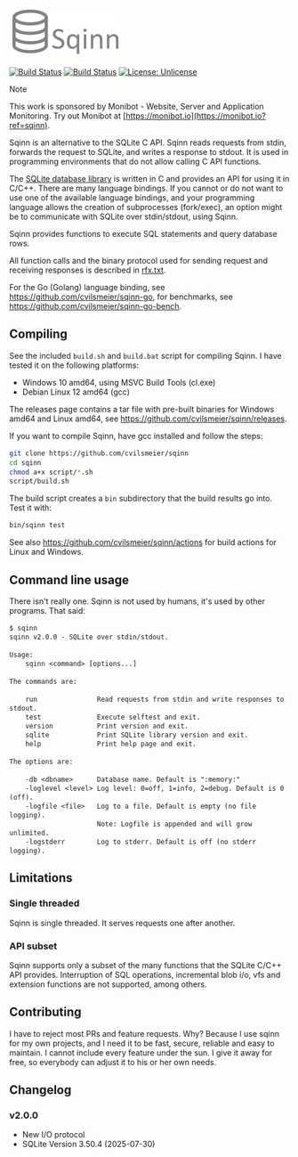 ![Sqinn](logo.png "Sqinn")

[![Build Status](https://github.com/cvilsmeier/sqinn/actions/workflows/linux.yml/badge.svg)](https://github.com/cvilsmeier/sqinn/actions/workflows/linux.yml)
[![Build Status](https://github.com/cvilsmeier/sqinn/actions/workflows/windows.yml/badge.svg)](https://github.com/cvilsmeier/sqinn/actions/workflows/windows.yml)
[![License: Unlicense](https://img.shields.io/badge/license-Unlicense-blue.svg)](http://unlicense.org/)


> [!NOTE]
> This work is sponsored by Monibot - Website, Server and Application Monitoring.
> Try out Monibot at [https://monibot.io](https://monibot.io?ref=sqinn).


Sqinn is an alternative to the SQLite C API. Sqinn reads requests from stdin,
forwards the request to SQLite, and writes a response to stdout. It is used in
programming environments that do not allow calling C API functions.

The [SQLite database library](https://www.sqlite.org) is written in C and
provides an API for using it in C/C++. There are many language bindings. If you
cannot or do not want to use one of the available language bindings, and your
programming language allows the creation of subprocesses (fork/exec), an option
might be to communicate with SQLite over stdin/stdout, using Sqinn.

Sqinn provides functions to execute SQL statements and query database rows.

All function calls and the binary protocol used for sending request and
receiving responses is described in [rfx.txt](rfx.txt).

For the Go (Golang) language binding, see <https://github.com/cvilsmeier/sqinn-go>,
for benchmarks, see <https://github.com/cvilsmeier/sqinn-go-bench>.


Compiling
-------------------------------------------------------------------------------

See the included `build.sh` and `build.bat` script for compiling Sqinn. 
I have tested it on the following platforms:

- Windows 10 amd64, using MSVC Build Tools (cl.exe)
- Debian Linux 12 amd64 (gcc)

The releases page contains a tar file with pre-built binaries for Windows amd64
and Linux amd64, see <https://github.com/cvilsmeier/sqinn/releases>.

If you want to compile Sqinn, have gcc installed and follow the steps:

```bash
git clone https://github.com/cvilsmeier/sqinn
cd sqinn
chmod a+x script/*.sh
script/build.sh
```

The build script creates a `bin` subdirectory that the build results go into.
Test it with:

```bash
bin/sqinn test
```

See also <https://github.com/cvilsmeier/sqinn/actions> for build actions for
Linux and Windows.


Command line usage
-------------------------------------------------------------------------------

There isn't really one. Sqinn is not used by humans, it's used by other
programs. That said:

```
$ sqinn
sqinn v2.0.0 - SQLite over stdin/stdout.

Usage:
    sqinn <command> [options...]

The commands are:

    run               Read requests from stdin and write responses to stdout.
    test              Execute selftest and exit.
    version           Print version and exit.
    sqlite            Print SQLite library version and exit.
    help              Print help page and exit.

The options are:

    -db <dbname>      Database name. Default is ":memory:"
    -loglevel <level> Log level: 0=off, 1=info, 2=debug. Default is 0 (off).
    -logfile <file>   Log to a file. Default is empty (no file logging).
                      Note: Logfile is appended and will grow unlimited.
    -logstderr        Log to stderr. Default is off (no stderr logging).
```



Limitations
-------------------------------------------------------------------------------

### Single threaded

Sqinn is single threaded. It serves requests one after another.


### API subset

Sqinn supports only a subset of the many functions that the SQLite C/C++ API
provides. Interruption of SQL operations, incremental blob i/o,
vfs and extension functions are not supported, among others.


Contributing
-------------------------------------------------------------------------------

I have to reject most PRs and feature requests. Why? Because I use sqinn for my
own projects, and I need it to be fast, secure, reliable and easy to maintain.
I cannot include every feature under the sun.
I give it away for free, so everybody can adjust it to his or her own needs.


Changelog
-------------------------------------------------------------------------------

### v2.0.0

- New I/O protocol
- SQLite Version 3.50.4 (2025-07-30)
